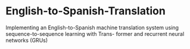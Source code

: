 # English-to-Spanish-Translation
 Implementing an English-to-Spanish machine translation system using sequence-to-sequence learning with Trans- former and recurrent neural networks (GRUs)
